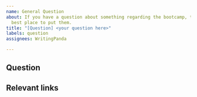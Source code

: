 ```yaml
---
name: General Question
about: If you have a question about something regarding the bootcamp, this is the
  best place to put them.
title: "[Question] <your question here>"
labels: question
assignees: WritingPanda

---
```


## Question
<!-- Please be as specific as possible in your question to help us understand what it is you're asking, so we can answer it specifically -->

## Relevant links
<!-- Any links to code, files, documentation, etc that are relevant to this question -->

